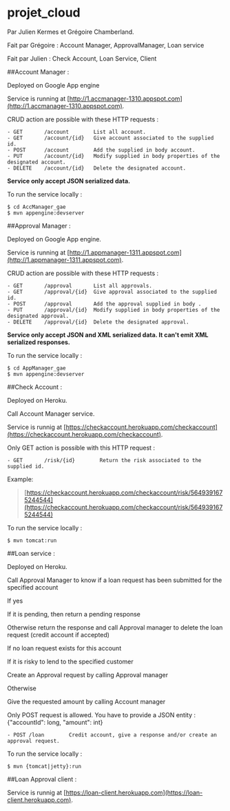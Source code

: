 # projet_cloud

Par Julien Kermes et Grégoire Chamberland.

Fait par Grégoire : Account Manager, ApprovalManager, Loan service

Fait par Julien : Check Account, Loan Service, Client

##Account Manager :

Deployed on Google App engine

Service is running at [http://1.accmanager-1310.appspot.com](http://1.accmanager-1310.appspot.com).

CRUD action are possible with these HTTP requests :

	- GET 		/account 		List all account.
	- GET 		/account/{id} 	Give account associated to the supplied id.
	- POST 		/account 		Add the supplied in body account.
	- PUT		/account/{id}	Modify supplied in body properties of the designated account.
	- DELETE	/account/{id}	Delete the designated account.

**Service only accept JSON serialized data.**

To run the service locally : 

    $ cd AccManager_gae
    $ mvn appengine:devserver

##Approval Manager :

Deployed on Google App engine.

Service is running at [http://1.appmanager-1311.appspot.com](http://1.appmanager-1311.appspot.com).

CRUD action are possible with these HTTP requests :

	- GET 		/approval 		List all approvals.
	- GET 		/approval/{id} 	Give approval associated to the supplied id.
	- POST 		/approval 		Add the approval supplied in body .
	- PUT		/approval/{id}	Modify supplied in body properties of the designated approval.
	- DELETE	/approval/{id}	Delete the designated approval.

**Service only accept JSON and XML serialized data. It can't emit XML serialized responses.**

To run the service locally : 

    $ cd AppManager_gae
    $ mvn appengine:devserver

##Check Account :

Deployed on Heroku.


Call Account Manager service.


Service is runnig at [https://checkaccount.herokuapp.com/checkaccount](https://checkaccount.herokuapp.com/checkaccount).

Only GET action is possible with this HTTP request :

    - GET       /risk/{id}        Return the risk associated to the supplied id.

Example:
>[https://checkaccount.herokuapp.com/checkaccount/risk/5649391675244544](https://checkaccount.herokuapp.com/checkaccount/risk/5649391675244544)

To run the service locally : 

    $ mvn tomcat:run 

##Loan service :

Deployed on Heroku.


Call Approval Manager to know if a loan request has been submitted for the specified account

If yes

 If it is pending, then return a pending response

 Otherwise return the response and call Approval manager to delete the loan request (credit account if accepted)

If no loan request exists for this account

 If it is risky to lend to the specified customer

  Create an Approval request by calling Approval manager

 Otherwise

  Give the requested amount by calling Account manager


Only POST request is allowed. You have to provide a JSON entity : {"accountId": long, "amount": int}

    - POST /loan		Credit account, give a response and/or create an approval request.

To run the service locally : 

    $ mvn {tomcat|jetty}:run 

##Loan Approval client :

Service is runnig at [https://loan-client.herokuapp.com](https://loan-client.herokuapp.com).
